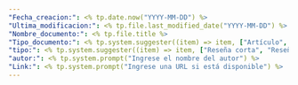 ```yaml
---
"Fecha_creacion:": <% tp.date.now("YYYY-MM-DD") %>
"Ultima_modificacion:": <% tp.file.last_modified_date("YYYY-MM-DD") %>
"Nombre_documento:": <% tp.file.title %>
"Tipo_documento:": <% tp.system.suggester((item) => item, ["Artículo", "Libro","Conferencia","Legislación"]) %>
"tipo:": <% tp.system.suggester((item) => item, ["Reseña corta", "Reseña larga"]) %>
"autor:": <% tp.system.prompt("Ingrese el nombre del autor") %>
"Link:": <% tp.system.prompt("Ingrese una URL si está disponible") %>
---
```




 
